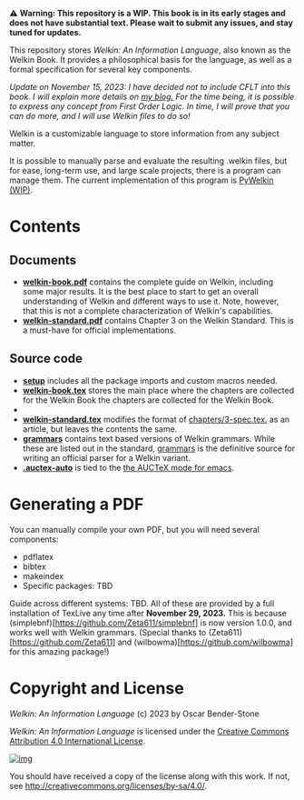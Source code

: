 ⚠ **Warning: This repository is a WIP. This book is in its early stages and does not have substantial text. Please wait to submit any issues, and stay tuned for updates.**

This repository stores *Welkin: An Information Language*, also known as the Welkin Book. It provides a philosophical basis for the language, as well as a formal specification for several key components.

*Update on November 15, 2023: I have decided not to include CFLT into this book. I will explain more details on [my blog.](https://logsofhumanisticlogic.wordpress.com) For the time being, it is possible to express any concept from First Order Logic. In time, I will prove that you can do more, and I will use Welkin files to do so!*

Welkin is a customizable language to store information from any subject matter. 

It is possible to manually parse and evaluate the resulting .welkin files, but for ease, long-term use, and large scale projects, there is a program can manage them. The current implementation of this program is [PyWelkin (WIP)](https://github/astral-bear/pywelkin).


# Contents 

## Documents

- **[welkin-book.pdf](welkin-book.pdf)** contains the complete guide on Welkin, including some major results. It is the best place to start to get an overall understanding of Welkin and different ways to use it. Note, however, that this is not a complete characterization of Welkin's capabilities.
- **[welkin-standard.pdf](welkin-standard.pdf)** contains Chapter 3 on the Welkin Standard. This is a must-have for official implementations.

## Source code

- **[setup](setup.tex)** includes all the package imports and custom macros needed.
- **[welkin-book.tex](welkin-book.tex)** stores the main place where the chapters are collected for the Welkin Book the chapters are collected for the Welkin Book.
- 
- **[welkin-standard.tex](welkin-standard.tex)** modifies the format of [chapters/3-spec.tex.](chapters/3-spec.tex) 
as an article, but leaves the contents the same.
- **[grammars](grammars)** contains text based versions of Welkin grammars. While these are listed out in the standard, [grammars](grammars) is the definitive source for writing an official parser for a Welkin variant.
- **[.auctex-auto](.auctex-auto)** is tied to the [the AUCTeX mode for emacs](https://www.gnu.org/software/auctex/).


# Generating a PDF

You can manually compile your own PDF, but you will need several components:

-   pdflatex
-   bibtex
-   makeindex
-   Specific packages: TBD

Guide across different systems: TBD. All of these are provided by a full installation of TexLive any time after **November 29, 2023.** This is because (simplebnf)[https://github.com/Zeta611/simplebnf] is now version 1.0.0, and works well with Welkin grammars. (Special thanks to (Zeta611)[https://github.com/Zeta611] and (wilbowma)[https://github.com/wilbowma] for this amazing package!)


# Copyright and License

*Welkin: An Information Language* (c) 2023 by Oscar Bender-Stone

*Welkin: An Information Language* is licensed under the [Creative Commons Attribution 4.0 International License](http://creativecommons.org/licenses/by/4.0/).

[![img](http://i.creativecommons.org/l/by/3.0/80x15.png)](http://creativecommons.org/licenses/by/3.0/deed)

You should have received a copy of the license along with this
work. If not, see <http://creativecommons.org/licenses/by-sa/4.0/>.

